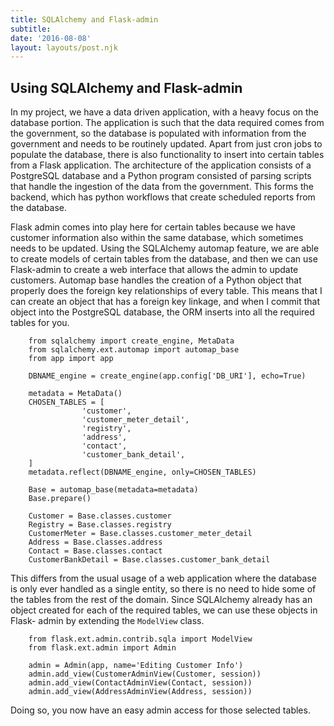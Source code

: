 ```yaml
---
title: SQLAlchemy and Flask-admin
subtitle: 
date: '2016-08-08'
layout: layouts/post.njk
---
```


## Using SQLAlchemy and Flask-admin

In my project, we have a data driven application, with a heavy focus on the
database portion. The application is such that the data required comes from
the government, so the database is populated with information from the
government and needs to be routinely updated. Apart from just cron jobs to
populate the database, there is also functionality to insert into certain
tables from a Flask application. The architecture of the application consists
of a PostgreSQL database and a Python program consisted of parsing scripts
that handle the ingestion of the data from the government. This forms the
backend, which has python workflows that create scheduled reports from the
database.

Flask admin comes into play here for certain tables because we have customer
information also within the same database, which sometimes needs to be
updated. Using the SQLAlchemy automap feature, we are able to create models of
certain tables from the database, and then we can use Flask-admin to create a
web interface that allows the admin to update customers. Automap base handles
the creation of a Python object that properly does the foreign key
relationships of every table. This means that I can create an object that has
a foreign key linkage, and when I commit that object into the PostgreSQL
database, the ORM inserts into all the required tables for you.

```
    from sqlalchemy import create_engine, MetaData
    from sqlalchemy.ext.automap import automap_base
    from app import app
    
    DBNAME_engine = create_engine(app.config['DB_URI'], echo=True)
    
    metadata = MetaData()
    CHOSEN_TABLES = [
                'customer',
                'customer_meter_detail',
                'registry',
                'address',
                'contact',
                'customer_bank_detail',
    ]
    metadata.reflect(DBNAME_engine, only=CHOSEN_TABLES)
    
    Base = automap_base(metadata=metadata)
    Base.prepare()
    
    Customer = Base.classes.customer
    Registry = Base.classes.registry
    CustomerMeter = Base.classes.customer_meter_detail
    Address = Base.classes.address
    Contact = Base.classes.contact
    CustomerBankDetail = Base.classes.customer_bank_detail
```

This differs from the usual usage of a web application where the database is
only ever handled as a single entity, so there is no need to hide some of the
tables from the rest of the domain. Since SQLAlchemy already has an object
created for each of the required tables, we can use these objects in Flask-
admin by extending the `ModelView` class.

```
    from flask.ext.admin.contrib.sqla import ModelView
    from flask.ext.admin import Admin
    
    admin = Admin(app, name='Editing Customer Info')
    admin.add_view(CustomerAdminView(Customer, session))
    admin.add_view(ContactAdminView(Contact, session))
    admin.add_view(AddressAdminView(Address, session))
```

Doing so, you now have an easy admin access for those selected tables.
